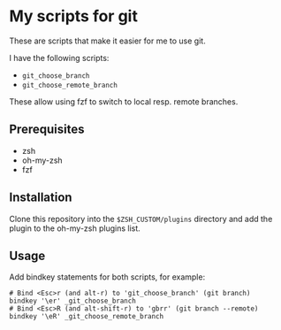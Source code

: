 # My scripts for git

These are scripts that make it easier for me to use git.

I have the following scripts:

* `git_choose_branch`
* `git_choose_remote_branch`

These allow using fzf to switch to local resp. remote branches.

## Prerequisites

* zsh
* oh-my-zsh
* fzf

## Installation

Clone this repository into the `$ZSH_CUSTOM/plugins` directory and add the plugin to the
oh-my-zsh plugins list.

## Usage

Add bindkey statements for both scripts, for example:

```
# Bind <Esc>r (and alt-r) to 'git_choose_branch' (git branch)
bindkey '\er' _git_choose_branch
# Bind <Esc>R (and alt-shift-r) to 'gbrr' (git branch --remote)
bindkey '\eR' _git_choose_remote_branch
```
